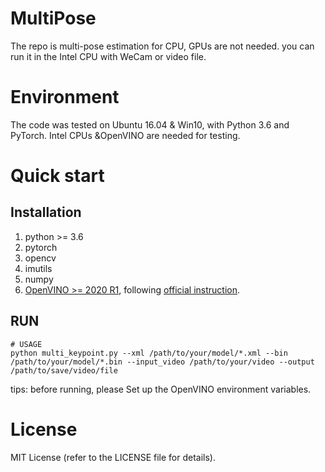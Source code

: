 MultiPose
======
The repo is  multi-pose estimation for CPU,  GPUs are not needed. you can run it in the Intel CPU with WeCam or video file.

Environment
===
The code was tested on Ubuntu 16.04 & Win10, with Python 3.6 and PyTorch. Intel CPUs &OpenVINO are needed for testing.

Quick start
=====
## Installation
1. python >= 3.6
2. pytorch
3. opencv
4. imutils
5. numpy
6. [OpenVINO >= 2020 R1](https://software.intel.com/content/www/us/en/develop/tools/openvino-toolkit/download.html?elq_cid=6658738_ts1602130313059&erpm_id=9756844_ts1602130313059), following [official instruction](https://docs.openvinotoolkit.org/2021.1/index.html).<br/>
    

## RUN
    # USAGE
    python multi_keypoint.py --xml /path/to/your/model/*.xml --bin /path/to/your/model/*.bin --input_video /path/to/your/video --output /path/to/save/video/file
    
tips: before running, please Set up the OpenVINO environment variables.

License
=======
MIT License (refer to the LICENSE file for details).
